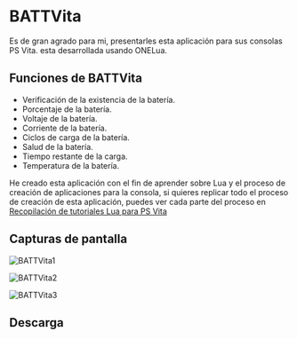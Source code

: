 # BATTVita

Es de gran agrado para mi, presentarles esta aplicación para sus consolas PS Vita. esta desarrollada usando ONELua.

## Funciones de BATTVita

- Verificación de la existencia de la batería.
- Porcentaje de la batería.
- Voltaje de la batería.
- Corriente de la batería.
- Ciclos de carga de la batería.
- Salud de la batería.
- Tiempo restante de la carga.
- Temperatura de la batería.

He creado esta aplicación con el fin de aprender sobre Lua y el proceso de creación de aplicaciones para la consola, si quieres replicar todo el proceso de creación de esta aplicación, puedes ver cada parte del proceso en [Recopilación de tutoriales Lua para PS Vita][l1]

## Capturas de pantalla

![BATTVita1][i1]

![BATTVita2][i2]

![BATTVita3][i3]

<!-- lista de links -->

[l1]: https://kiryeelesion.blogspot.com.co/2018/04/recopilacion-de-tutoriales-lua-para-ps.html "Recopilación de tutoriales Lua para PS Vita"

## Descarga

<!-- lista de imágenes -->

[i1]: https://3.bp.blogspot.com/-p6iaKt7ZSUQ/WtQexJqNYRI/AAAAAAAAmb8/yp8oAROoW98wKZO0_YsibF4E7zp-2m8fACLcBGAs/s1600/00.png
[i2]: https://4.bp.blogspot.com/-7nitdP5u3xw/WtQe3s0IApI/AAAAAAAAmcA/t3aX0W_I_ws7AOFWlBT9gf27BoXNgSAjACLcBGAs/s1600/01.png
[i3]: https://1.bp.blogspot.com/-HuPQkw4CSOQ/WtQe73gjw9I/AAAAAAAAmcE/lagcXW7hVnMcIpWhHtLU5U9bHfSC5McrgCLcBGAs/s1600/02.png
